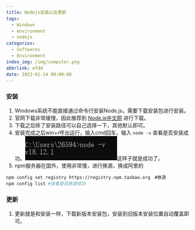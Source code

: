 ```yaml
---
title: Nodejs安装以及更新
tags:
  - Windows
  - environment
  - nodejs
categories:
  - Softwares
  - Environment
index_img: /img/computer.png
abbrlink: efdd
date: 2023-01-14 00:00:00
---
```


### 安装

1. Windows系统不能直接通过命令行安装Node.js，需要下载安装包进行安装。
2. 官网下载非常缓慢，因此推荐到 [Node.js中文网](http://nodejs.cn/download/) 进行下载。<!--more-->
3. 下载之后除了安装路径可以自己选择一下，其他默认即可。
4. 安装完成之后win+r呼出运行，输入cmd回车，输入 `node -v` 查看是否安装成功。![image.png](../../../../image/Nodejs/node_version.png)这样子就是成功了。
5. npm服务器在国外，使用非常慢，进行换源，换成阿里的

```bash
npm config set registry https://registry.npm.taobao.org　#换源
npm config list	#查看是否换源成功
```

### 更新

1. 更新就是和安装一样，下载新版本安装包，安装到旧版本安装位置自动覆盖即可。
